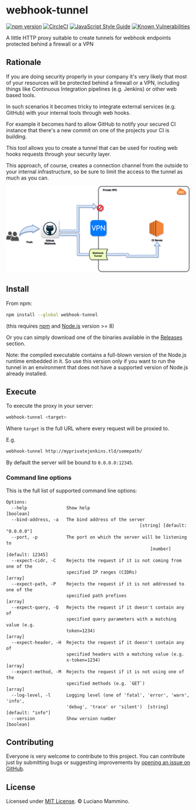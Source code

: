 # webhook-tunnel


[![npm version](https://badge.fury.io/js/webhook-tunnel.svg)](http://badge.fury.io/js/webhook-tunnel)
[![CircleCI](https://circleci.com/gh/lmammino/webhook-tunnel.svg?style=shield)](https://circleci.com/gh/lmammino/webhook-tunnel)
[![JavaScript Style Guide](https://img.shields.io/badge/code_style-standard-brightgreen.svg)](https://standardjs.com)
[![Known Vulnerabilities](https://snyk.io/test/github/lmammino/webhook-tunnel/badge.svg)](https://snyk.io/test/github/lmammino/webhook-tunnel)

A little HTTP proxy suitable to create tunnels for webhook endpoints protected behind a firewall or a VPN


## Rationale

If you are doing security properly in your company it's very likely that most of your resources will be
protected behind a firewall or a VPN, including things like Continuous Integration pipelines (e.g. Jenkins)
or other web based tools.

In such scenarios it becomes tricky to integrate external services (e.g. GitHub) with your internal tools
through web hooks.

For example it becomes hard to allow GitHub to notify your secured CI instance that there's a new commit
on one of the projects your CI is building.

This tool allows you to create a tunnel that can be used for routing web hooks requests through your
security layer.

This approach, of course, creates a connection channel from the outside to your internal infrastructure,
so be sure to limit the access to the tunnel as much as you can.

![Example CI diagram](/images/ci-example.png)

## Install

From npm:

```bash
npm install --global webhook-tunnel
```

(this requires [npm](https://www.npmjs.com/) and [Node.js](https://nodejs.org/) version >= 8)


Or you can simply download one of the binaries available in the [Releases](https://github.com/lmammino/webhook-tunnel/releases) section.

Note: the compiled executable contains a full-blown version of the Node.js runtime
embedded in it. So use this version only if you want to run the tunnel in an environment that
does not have a supported version of Node.js already installed.


## Execute

To execute the proxy in your server:

```bash
webhook-tunnel <target>
```

Where `target` is the full URL where every request will be proxied to.

E.g.

```bash
webhook-tunnel http://myprivatejenkins.tld/somepath/
```

By default the server will be bound to `0.0.0.0:12345`.


### Command line options

This is the full list of supported command line options:

```plain
Options:
  --help               Show help                                       [boolean]
  --bind-address, -a   The bind address of the server
                                                   [string] [default: "0.0.0.0"]
  --port, -p           The port on which the server will be listening to
                                                       [number] [default: 12345]
  --expect-cidr, -C    Rejects the request if it is not coming from one of the
                       specified IP ranges (CIDRs)                       [array]
  --expect-path, -P    Rejects the request if it is not addressed to one of the
                       specified path prefixes                           [array]
  --expect-query, -Q   Rejects the request if it doesn't contain any of
                       specified query parameters with a matching value (e.g.
                       token=1234)                                       [array]
  --expect-header, -H  Rejects the request if it doesn't contain any of
                       specified headers with a matching value (e.g.
                       x-token=1234)                                     [array]
  --expect-method, -M  Rejects the request if it is not using one of the
                       specified methods (e.g. `GET`)                    [array]
  --log-level, -l      Logging level (one of 'fatal', 'error', 'warn', 'info',
                       'debug', 'trace' or 'silent')  [string] [default: "info"]
  --version            Show version number                             [boolean]
```


## Contributing

Everyone is very welcome to contribute to this project.
You can contribute just by submitting bugs or suggesting improvements by
[opening an issue on GitHub](https://github.com/lmammino/webhook-tunnel/issues).


## License

Licensed under [MIT License](LICENSE). © Luciano Mammino.
